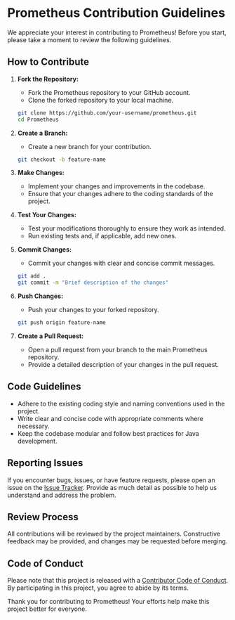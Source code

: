 # Prometheus Contribution Guidelines

We appreciate your interest in contributing to Prometheus! Before you start, please take a moment to review the following guidelines.

## How to Contribute

1. **Fork the Repository:**
   - Fork the Prometheus repository to your GitHub account.
   - Clone the forked repository to your local machine.

   ```bash
   git clone https://github.com/your-username/prometheus.git
   cd Prometheus
   ```

2. **Create a Branch:**
   - Create a new branch for your contribution.

   ```bash
   git checkout -b feature-name
   ```

3. **Make Changes:**
   - Implement your changes and improvements in the codebase.
   - Ensure that your changes adhere to the coding standards of the project.

4. **Test Your Changes:**
   - Test your modifications thoroughly to ensure they work as intended.
   - Run existing tests and, if applicable, add new ones.

5. **Commit Changes:**
   - Commit your changes with clear and concise commit messages.

   ```bash
   git add .
   git commit -m "Brief description of the changes"
   ```

6. **Push Changes:**
   - Push your changes to your forked repository.

   ```bash
   git push origin feature-name
   ```

7. **Create a Pull Request:**
   - Open a pull request from your branch to the main Prometheus repository.
   - Provide a detailed description of your changes in the pull request.

## Code Guidelines

- Adhere to the existing coding style and naming conventions used in the project.
- Write clear and concise code with appropriate comments where necessary.
- Keep the codebase modular and follow best practices for Java development.

## Reporting Issues

If you encounter bugs, issues, or have feature requests, please open an issue on the [Issue Tracker](https://github.com/your-username/prometheus/issues). Provide as much detail as possible to help us understand and address the problem.

## Review Process

All contributions will be reviewed by the project maintainers. Constructive feedback may be provided, and changes may be requested before merging.

## Code of Conduct

Please note that this project is released with a [Contributor Code of Conduct](CODE_OF_CONDUCT.md). By participating in this project, you agree to abide by its terms.

Thank you for contributing to Prometheus! Your efforts help make this project better for everyone.
